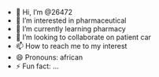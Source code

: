 - 👋 Hi, I’m @26472
- 👀 I’m interested in pharmaceutical
- 🌱 I’m currently learning pharmacy 
- 💞️ I’m looking to collaborate on patient car
- 📫 How to reach me to my interest
- 😄 Pronouns: african
- ⚡ Fun fact: ...

<!---
26472/26472 is a ✨ special ✨ repository because its `README.md` (this file) appears on your GitHub profile.
You can click the Preview link to take a look at your changes.
--->
